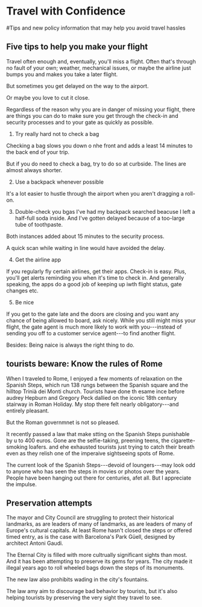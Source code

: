 # Travel with Confidence
#Tips and new policy information that may help you avoid travel hassles

## Five tips to help you make your flight

Travel often enough and, eventually, you'll miss a flight. Often that's through no fault of your own; weather, mechanical issues, or maybe the airline just bumps you and makes you take a later flight.

But sometimes you get delayed on the way to the airport.

Or maybe you love to cut it close.

Regardless of the reason why you are in danger of missing your flight, there are things you can do to make sure you get through the check-in and security  processes and to your gate as quickly as possible.


1. Try really hard not to check a bag

Checking a bag slows you down o nhe front and adds a least 14 minutes to the back end of your trip.


But if you do need to check a bag, try to do so at curbside. The lines are almost always shorter.

2. Use a backpack whenever possible

It's a lot easier to hustle through the airport when you aren't dragging a roll-on.

3. Double-check you bgas I've had my backpack searched beacuse I left a half-full soda inside. And I've gotten delayed because of a too-large tube of toothpaste.

Both instances added about 15 minutes to the security process.

A quick scan while waiting in line would have avoided the delay.

4. Get the airline app

If you regularly fly certain airlines, get their apps. Check-in is easy. Plus, you'll get alerts reminding you when it's time to check in. And generally speaking, the apps do a good job of keeping up iwth flight status, gate changes etc.

5. Be nice

If you get to the gate late and the doors are closing and you want any chance of being  allowed to board, ask nicely. While you still might miss your flight, the gate agent is much more likely to work with you---instead of sending you off to a customer service agent---to find another flight.

Besides: Being naice is always the right thing to do.

## tourists beware: Know the rules of Rome

When I traveled to Rome, I enjoyed a few moments of relaxation on the Spanish Steps, which run 138 rungs between the Spanish square and the hilltop Trinià dei Monti church. Tourists have done th esame ince before audrey Hepburn and Gregory Peck dallied  on the iconic 18th century stairway in Roman Holiday. My stop there felt nearly obligatory---and entirely pleasant.


But the Roman governmnet is not so pleased.

It recently passed a law that make stting on the Spanish Steps punishable by u to 400 euros. Gone are the selfie-taking, preening teens, the cigarette-smoking loafers. and ehe exhausted tourists just trying to catch their breath even as they relish one of the imperaive sightseeing spots of Rome.


The current look of the Spanish Steps---devoid of loungers---may look odd to anyone who has seen the steps in movies or photos over the years. People have been hanging out there for centuries, afet all. But I appreciate the impulse.

## Preservation attempts

The mayor and City Council are struggling to protect their historical landmarks, as are leaders of many of landmarks, as are leaders of many of Europe's cultural capitals. At least Rome hasn't closed the steps or offered timed entry, as is the case with Barcelona's Park Güell, designed by architect Antoni Gaudi.

The Eternal City is filled with more cultrually significant sights than most.  And it has been attempting to preserve its gems for years. The city made it illegal years ago to roll wheeled bags down the steps of its monuments.

The new law also prohibits wading in the city's fountains.

The law amy aim to discourage bad behavior by tourists, but it's also helping tourists by preserving the very sight they travel to see.




